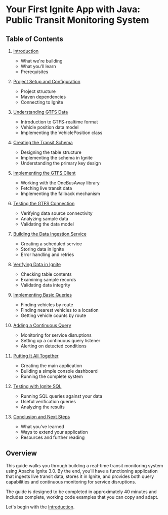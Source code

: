 # Your First Ignite App with Java: Public Transit Monitoring System

## Table of Contents

1. [Introduction](01-introduction.md)
   - What we're building
   - What you'll learn
   - Prerequisites

2. [Project Setup and Configuration](02-project-setup.md)
   - Project structure
   - Maven dependencies
   - Connecting to Ignite

3. [Understanding GTFS Data](03-understanding-gtfs.md)
   - Introduction to GTFS-realtime format
   - Vehicle position data model
   - Implementing the VehiclePosition class

4. [Creating the Transit Schema](04-creating-schema.md)
   - Designing the table structure
   - Implementing the schema in Ignite
   - Understanding the primary key design

5. [Implementing the GTFS Client](05-gtfs-client.md)
   - Working with the OneBusAway library
   - Fetching live transit data
   - Implementing the fallback mechanism

6. [Testing the GTFS Connection](06-testing-gtfs.md)
   - Verifying data source connectivity
   - Analyzing sample data
   - Validating the data model

7. [Building the Data Ingestion Service](07-data-ingestion.md)
   - Creating a scheduled service
   - Storing data in Ignite
   - Error handling and retries

8. [Verifying Data in Ignite](08-data-verification.md)
   - Checking table contents
   - Examining sample records
   - Validating data integrity

9. [Implementing Basic Queries](09-implementing-queries.md)
   - Finding vehicles by route
   - Finding nearest vehicles to a location
   - Getting vehicle counts by route

10. [Adding a Continuous Query](10-continuous-query.md)
    - Monitoring for service disruptions
    - Setting up a continuous query listener
    - Alerting on detected conditions

11. [Putting It All Together](11-putting-together.md)
    - Creating the main application
    - Building a simple console dashboard
    - Running the complete system

12. [Testing with Ignite SQL](12-testing-with-ignite.md)
    - Running SQL queries against your data
    - Useful verification queries
    - Analyzing the results

13. [Conclusion and Next Steps](13-conclusion.md)
    - What you've learned
    - Ways to extend your application
    - Resources and further reading

## Overview

This guide walks you through building a real-time transit monitoring system using Apache Ignite 3.0. By the end, you'll have a functioning application that ingests live transit data, stores it in Ignite, and provides both query capabilities and continuous monitoring for service disruptions.

The guide is designed to be completed in approximately 40 minutes and includes complete, working code examples that you can copy and adapt.

Let's begin with the [Introduction](01-introduction.md).
